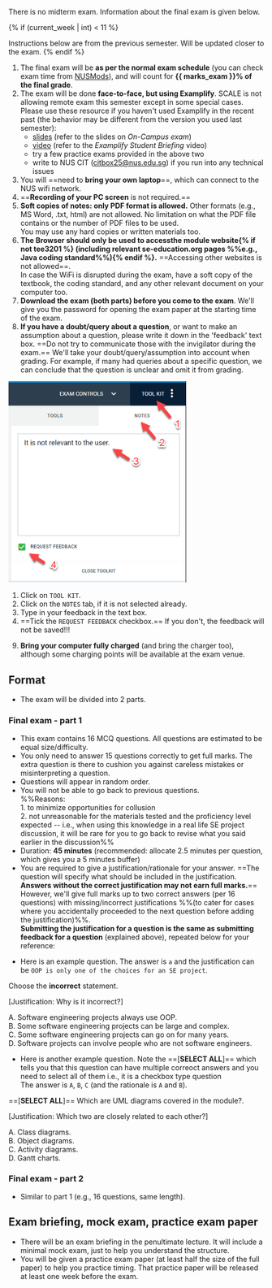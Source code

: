 
<p class="lead">There is no midterm exam. Information about the final exam is given below.</p>

{% if (current_week | int) < 11 %}
<box type="important">

Instructions below are from the previous semester. Will be updated closer to the exam.
</box>
{% endif %}


1. The final exam will be **as per the normal exam schedule** (you can check exam time from [NUSMods](https://nusmods.com/modules/)), and will count for **{{ marks_exam }}% of the final grade**.
1. The exam will be done **face-to-face, but using Examplify**. SCALE is not allowing remote exam this semester except in some special cases.<br>
  Please use these resource if you haven't used Examplify in the recent past (the behavior may be different from the version you used last semester):
   * [slides](https://wiki.nus.edu.sg/x/daBJCw) (refer to the slides on _On-Campus exam_)
   * [video](https://wiki.nus.edu.sg/x/tgg_EQ) (refer to the _Examplify Student Briefing_ video)
   * try a few practice exams provided in the above two
   * write to NUS CIT (citbox25@nus.edu.sg) if you run into any technical issues
1. You will ==need to **bring your own laptop**==, which can connect to the NUS wifi network.
1. ==**Recording of your PC screen** is not required.==
1. **Soft copies of notes: only PDF format is allowed.** Other formats (e.g., MS Word, .txt, html) are not allowed. No limitation on what the PDF file contains or the number of PDF files to be used.<br>
  You may use any hard copies or written materials too.
1. **The Browser should only be used to accessthe module website{% if not tee3201 %} (including relevant se-education.org pages %%e.g., Java coding standard%%){% endif %}.** ==Accessing other websites is not allowed==.<br>
   In case the WiFi is disrupted during the exam, have a soft copy of the textbook, the coding standard, and any other relevant document on your computer too.
1. **Download the exam (both parts) before you come to the exam**. We'll give you the password for opening the exam paper at the starting time of the exam.
1. **If you have a doubt/query about a question**, or want to make an assumption about a question, please write it down in the 'feedback' text box. ==Do not try to communicate those with the invigilator during the exam.== We'll take your doubt/query/assumption into account when grading. For example, if many had queries about a specific question, we can conclude that the question is unclear and omit it from grading.

<div class="indented-level2">
  <panel type="danger" header="**Submitting feedback for a question:**" expanded id="submitting-feedback">

  <img src="images/examplify-feedback.png" width="350" />

  1. Click on `TOOL KIT`.
  2. Click on the `NOTES` tab, if it is not selected already.
  3. Type in your feedback in the text box.
  4. ==Tick the `REQUEST FEEDBACK` checkbox.== <span class="text-danger">If you don't, the feedback will not be saved!!!</span>

  </panel><p/>
</div>


9. **Bring your computer fully charged** (and bring the charger too), although some charging points will be available at the exam venue.

## Format

* The exam will be divided into 2 parts.

### Final exam - part 1

* This exam contains 16 MCQ questions. All questions are estimated to be equal size/difficulty.
* You only need to answer 15 questions correctly to get full marks. The extra question is there to cushion you against careless mistakes or misinterpreting a question.
* Questions will appear in random order.
* You will not be able to go back to previous questions.<br>
  %%Reasons:<br>
  1\. to minimize opportunities for collusion<br>
  2\. not unreasonable for the materials tested and the proficiency level expected -- i.e., when using this knowledge in a real life SE project discussion, it will be rare for you to go back to revise what you said earlier in the discussion%%
* Duration: **45 minutes** (recommended: allocate 2.5 minutes per question, which gives you a 5 minutes buffer)
* You are required to give a justification/rationale for your answer. ==The question will specify what should be included in the justification. **Answers without the correct justification may not earn full marks.**== However, we'll give full marks up to two correct answers (per 16 questions) with missing/incorrect justifications %%(to cater for cases where you accidentally proceeded to the next question before adding the justification)%%.<br>
  **Submitting the justification for a question is the same as submitting feedback for a question** (explained above), repeated below for your reference:

<div class="indented">
<panel type="danger" header="**Submitting justification for a question:**" minimized>

<include src="exams-f2f.md#submitting-feedback" />
</panel>
</div><p/>

* Here is an example question. The answer is `a` and the justification can be `OOP is only one of the choices for an SE project`.
<div class="indented-level2">

<panel haader="A sample question" expanded >

Choose the <span class="text-danger">**incorrect**</span> statement.

<span class="text-info">[Justification: Why is it incorrect?]</span>

A. Software engineering projects always use OOP.<br>
B. Some software engineering projects can be large and complex.<br>
C. Some software engineering projects can go on for many years.<br>
D. Software projects can involve people who are not software engineers.

</panel>
<p/>
</div>

* Here is another example question. Note the ==[**SELECT ALL**]== which tells you that this question can have multiple correoct answers and you need to select all of them i.e., it is a checkbox type question<br>
  The answer is `A`, `B`, `C` (and the rationale is `A` and `B`).

<div class="indented-level2">

<panel haader="A sample question" expanded >

==[**SELECT ALL**]== Which are UML diagrams covered in the module?.

<span class="text-info">[Justification: Which two are closely related to each other?]</span>

A. Class diagrams.<br>
B. Object diagrams.<br>
C. Activity diagrams.<br>
D. Gantt charts.

</panel>
<p/>
</div>


### Final exam - part 2

* Similar to part 1 (e.g., 16 questions, same length).


## Exam briefing, mock exam, practice exam paper

* There will be an exam briefing in the penultimate lecture. It will include a minimal mock exam, just to help you understand the structure.
* You will be given a practice exam paper (at least half the size of the full paper) to help you practice timing. That practice paper will be released at least one week before the exam.
